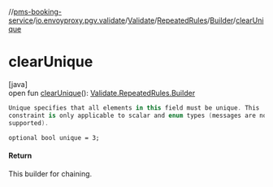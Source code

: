 //[pms-booking-service](../../../../../index.md)/[io.envoyproxy.pgv.validate](../../../index.md)/[Validate](../../index.md)/[RepeatedRules](../index.md)/[Builder](index.md)/[clearUnique](clear-unique.md)

# clearUnique

[java]\
open fun [clearUnique](clear-unique.md)(): [Validate.RepeatedRules.Builder](index.md)

```kotlin
Unique specifies that all elements in this field must be unique. This
constraint is only applicable to scalar and enum types (messages are not
supported).

```
`optional bool unique = 3;`

#### Return

This builder for chaining.